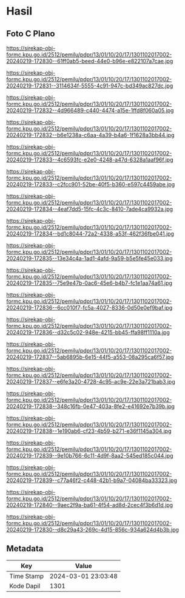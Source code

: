 # Hasil

## Foto C Plano

https://sirekap-obj-formc.kpu.go.id/2512/pemilu/pdpr/13/01/10/20/17/1301102017002-20240219-172830--61ff0ab5-beed-44e0-b96e-e822107a7cae.jpg

https://sirekap-obj-formc.kpu.go.id/2512/pemilu/pdpr/13/01/10/20/17/1301102017002-20240219-172831--3114634f-5555-4c91-947c-bd349ac827dc.jpg

https://sirekap-obj-formc.kpu.go.id/2512/pemilu/pdpr/13/01/10/20/17/1301102017002-20240219-172832--4d966489-c440-4474-a15e-1ffd8f060a05.jpg

https://sirekap-obj-formc.kpu.go.id/2512/pemilu/pdpr/13/01/10/20/17/1301102017002-20240219-172832--b6e1238a-c6aa-4a39-b4a6-1f1628a3bb44.jpg

https://sirekap-obj-formc.kpu.go.id/2512/pemilu/pdpr/13/01/10/20/17/1301102017002-20240219-172833--4c6593fc-e2e0-4248-a47d-6328a1aaf96f.jpg

https://sirekap-obj-formc.kpu.go.id/2512/pemilu/pdpr/13/01/10/20/17/1301102017002-20240219-172833--c2fcc901-52be-40f5-b360-e597c4459abe.jpg

https://sirekap-obj-formc.kpu.go.id/2512/pemilu/pdpr/13/01/10/20/17/1301102017002-20240219-172834--4eaf7dd5-15fc-4c3c-8410-7ade4ca9932a.jpg

https://sirekap-obj-formc.kpu.go.id/2512/pemilu/pdpr/13/01/10/20/17/1301102017002-20240219-172834--bd1c8044-72a2-4338-a53f-462f36fbe041.jpg

https://sirekap-obj-formc.kpu.go.id/2512/pemilu/pdpr/13/01/10/20/17/1301102017002-20240219-172835--13e34c4a-1ad1-4afd-9a59-b5e5fe45e033.jpg

https://sirekap-obj-formc.kpu.go.id/2512/pemilu/pdpr/13/01/10/20/17/1301102017002-20240219-172835--75e9e47b-0ac6-45e6-b4b7-fc1e1aa74a61.jpg

https://sirekap-obj-formc.kpu.go.id/2512/pemilu/pdpr/13/01/10/20/17/1301102017002-20240219-172836--6cc010f7-fc5a-4027-8336-0d50e0ef9baf.jpg

https://sirekap-obj-formc.kpu.go.id/2512/pemilu/pdpr/13/01/10/20/17/1301102017002-20240219-172836--d32c5c02-948e-4215-bb45-ffa98ff1110a.jpg

https://sirekap-obj-formc.kpu.go.id/2512/pemilu/pdpr/13/01/10/20/17/1301102017002-20240219-172837--5ab6895b-6e15-44f5-a553-08a295ca6f57.jpg

https://sirekap-obj-formc.kpu.go.id/2512/pemilu/pdpr/13/01/10/20/17/1301102017002-20240219-172837--e6fe3a20-4728-4c95-ac9e-22e3a721bab3.jpg

https://sirekap-obj-formc.kpu.go.id/2512/pemilu/pdpr/13/01/10/20/17/1301102017002-20240219-172838--348c16fb-0e47-403a-8fe2-e41692e7b39b.jpg

https://sirekap-obj-formc.kpu.go.id/2512/pemilu/pdpr/13/01/10/20/17/1301102017002-20240219-172838--1e190ab6-cf23-4b59-b271-e36f1145a304.jpg

https://sirekap-obj-formc.kpu.go.id/2512/pemilu/pdpr/13/01/10/20/17/1301102017002-20240219-172839--9e10b766-6c11-4d9f-8aa2-545ed185c044.jpg

https://sirekap-obj-formc.kpu.go.id/2512/pemilu/pdpr/13/01/10/20/17/1301102017002-20240219-172839--c77a46f2-c448-42b1-b9a7-04084ba33323.jpg

https://sirekap-obj-formc.kpu.go.id/2512/pemilu/pdpr/13/01/10/20/17/1301102017002-20240219-172840--9aec2f9a-ba61-4f54-ad8d-2cec4f3b6d1d.jpg

https://sirekap-obj-formc.kpu.go.id/2512/pemilu/pdpr/13/01/10/20/17/1301102017002-20240219-172830--d8c29a43-269c-4d15-856c-934a624d4b3b.jpg


## Metadata

| Key        | Value               |
| ---------- | ------------------- |
| Time Stamp | 2024-03-01 23:03:48 |
| Kode Dapil | 1301                |



